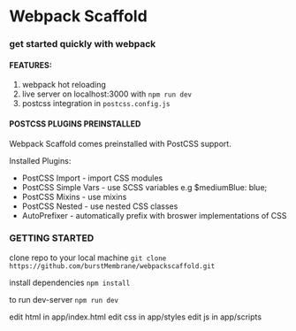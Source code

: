 # Webpack Scaffold
### get started quickly with webpack

#### FEATURES:

1) webpack hot reloading
2) live server on localhost:3000 with `npm run dev`
3) postcss integration in `postcss.config.js`

#### POSTCSS PLUGINS PREINSTALLED

Webpack Scaffold comes preinstalled with PostCSS support.

Installed Plugins:
- PostCSS Import - import CSS modules
- PostCSS Simple Vars - use SCSS variables e.g $mediumBlue: blue;
- PostCSS Mixins - use mixins
- PostCSS Nested - use nested CSS classes
- AutoPrefixer - automatically prefix with broswer implementations of CSS

### GETTING STARTED

clone repo to your local machine `git clone https://github.com/burstMembrane/webpackscaffold.git`

install dependencies
`npm install`

to run dev-server
`npm run dev`

edit html in app/index.html
edit css in app/styles
edit js in app/scripts



